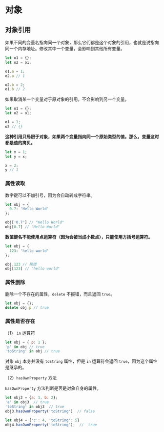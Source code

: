 # 对象

## 对象引用

如果不同的变量名指向同一个对象，那么它们都是这个对象的引用，也就是说指向同一个内存地址。修改其中一个变量，会影响到其他所有变量。

```javascript
let o1 = {};
let o2 = o1;

o1.a = 1;
o2.a // 1

o2.b = 2;
o1.b // 2
```

如果取消某一个变量对于原对象的引用，不会影响到另一个变量。

```javascript
let o1 = {};
let o2 = o1;

o1 = 1;
o2 // {}
```

**这种引用只局限于对象，如果两个变量指向同一个原始类型的值。那么，变量这时都是值的拷贝。**

```javascript
let x = 1;
let y = x;

x = 2;
y // 1
```

### 属性读取

数字键可以不加引号，因为会自动转成字符串。

```javascript
let obj = {
  0.7: 'Hello World'
};

obj['0.7'] // "Hello World"
obj[0.7] // "Hello World"
```

**数值键名不能使用点运算符（因为会被当成小数点），只能使用方括号运算符。**

```javascript
let obj = {
  123: 'hello world'
};

obj.123 // 报错
obj[123] // "hello world"
```

### 属性删除

删除一个不存在的属性，`delete` 不报错，而且返回 `true`。

```javascript
let obj = {};
delete obj.p // true
```

### 属性是否存在

（1） `in` 运算符

```javascript
let obj = { p: 1 };
'p' in obj // true
'toString' in obj // true
```

对象 `obj` 本身并没有 `toString` 属性，但是 `in` 运算符会返回 `true`，因为这个属性是继承的。

（2）`hasOwnProperty` 方法

`hasOwnProperty` 方法判断是否是对象自身的属性。

```javascript
let obj3 = {a: 1, b: 2};
'a' in obj3  // true
'toString' in obj3  // true
obj3.hasOwnProperty('toString')  // false

let obj4 = {'c': 4, 'toString': 5}
obj4.hasOwnProperty('toString');  //  true
```
